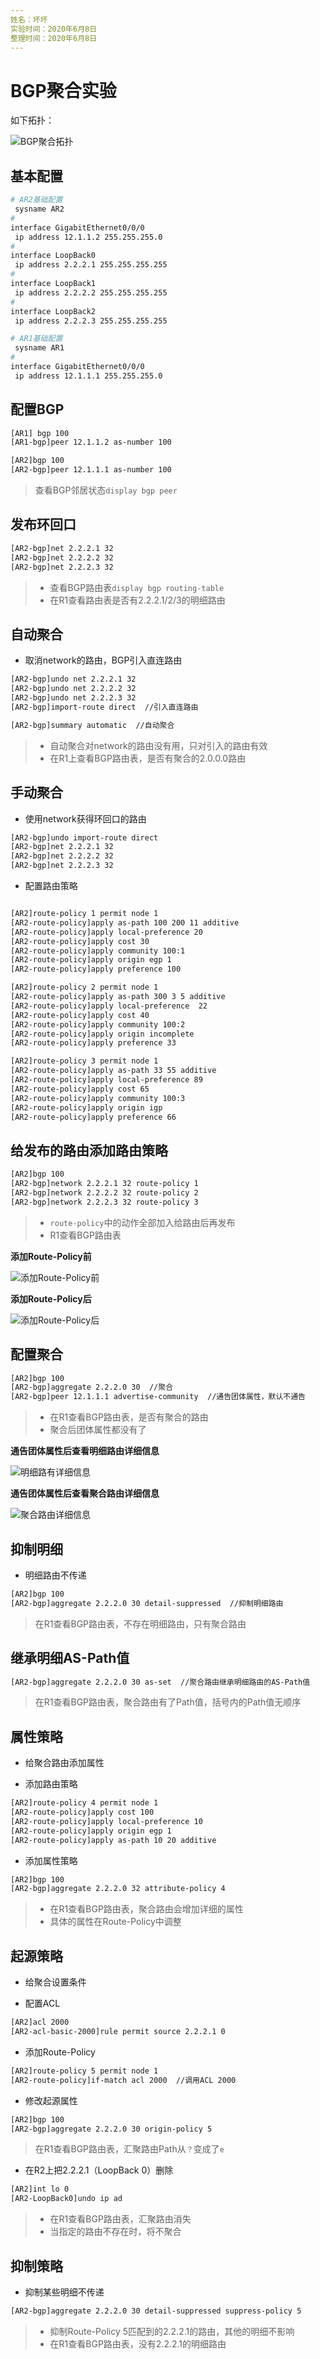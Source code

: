 ```yaml
---
姓名：坏坏
实验时间：2020年6月8日
整理时间：2020年6月8日
---
```


# BGP聚合实验

如下拓扑：

![BGP聚合拓扑](F:%5CGitHub%5CHCIP%20R&S%5C%E5%AE%9E%E9%AA%8C%5CBGP%E8%81%9A%E5%90%88%E5%AE%9E%E9%AA%8C%5CBGP%E8%81%9A%E5%90%88%E5%AE%9E%E9%AA%8C.assets%5CBGP%E8%81%9A%E5%90%88%E6%8B%93%E6%89%91.png)

## 基本配置

```bash
# AR2基础配置
 sysname AR2
#
interface GigabitEthernet0/0/0
 ip address 12.1.1.2 255.255.255.0 
#
interface LoopBack0
 ip address 2.2.2.1 255.255.255.255 
#
interface LoopBack1
 ip address 2.2.2.2 255.255.255.255 
#
interface LoopBack2
 ip address 2.2.2.3 255.255.255.255
```

```bash
# AR1基础配置
 sysname AR1
#
interface GigabitEthernet0/0/0
 ip address 12.1.1.1 255.255.255.0 
```

## 配置BGP

```bash
[AR1] bgp 100
[AR1-bgp]peer 12.1.1.2 as-number 100
```

```bash
[AR2]bgp 100
[AR2-bgp]peer 12.1.1.1 as-number 100
```

> 查看BGP邻居状态`display bgp peer`

## 发布环回口

```bash
[AR2-bgp]net 2.2.2.1 32
[AR2-bgp]net 2.2.2.2 32
[AR2-bgp]net 2.2.2.3 32
````

> - 查看BGP路由表`display bgp routing-table`
> - 在R1查看路由表是否有2.2.2.1/2/3的明细路由

## 自动聚合

- 取消network的路由，BGP引入直连路由

```bash
[AR2-bgp]undo net 2.2.2.1 32
[AR2-bgp]undo net 2.2.2.2 32
[AR2-bgp]undo net 2.2.2.3 32
[AR2-bgp]import-route direct  //引入直连路由
```

```bash
[AR2-bgp]summary automatic  //自动聚合
```

> - 自动聚合对network的路由没有用，只对引入的路由有效
> - 在R1上查看BGP路由表，是否有聚合的2.0.0.0路由

## 手动聚合

- 使用network获得环回口的路由

```bash
[AR2-bgp]undo import-route direct 
[AR2-bgp]net 2.2.2.1 32
[AR2-bgp]net 2.2.2.2 32
[AR2-bgp]net 2.2.2.3 32
```

- 配置路由策略

```bash

[AR2]route-policy 1 permit node 1
[AR2-route-policy]apply as-path 100 200 11 additive 
[AR2-route-policy]apply local-preference 20
[AR2-route-policy]apply cost 30
[AR2-route-policy]apply community 100:1
[AR2-route-policy]apply origin egp 1
[AR2-route-policy]apply preference 100
```

```bash
[AR2]route-policy 2 permit node 1
[AR2-route-policy]apply as-path 300 3 5 additive 
[AR2-route-policy]apply local-preference  22
[AR2-route-policy]apply cost 40
[AR2-route-policy]apply community 100:2
[AR2-route-policy]apply origin incomplete 
[AR2-route-policy]apply preference 33
```

```bash
[AR2]route-policy 3 permit node 1
[AR2-route-policy]apply as-path 33 55 additive 
[AR2-route-policy]apply local-preference 89
[AR2-route-policy]apply cost 65
[AR2-route-policy]apply community 100:3
[AR2-route-policy]apply origin igp
[AR2-route-policy]apply preference 66
```

## 给发布的路由添加路由策略

```bash
[AR2]bgp 100
[AR2-bgp]network 2.2.2.1 32 route-policy 1
[AR2-bgp]network 2.2.2.2 32 route-policy 2
[AR2-bgp]network 2.2.2.3 32 route-policy 3
```

> - `route-policy`中的动作全部加入给路由后再发布
> - R1查看BGP路由表

**添加Route-Policy前**

![添加Route-Policy前](F:%5CGitHub%5CHCIP%20R&S%5C%E5%AE%9E%E9%AA%8C%5CBGP%E8%81%9A%E5%90%88%E5%AE%9E%E9%AA%8C%5CBGP%E8%81%9A%E5%90%88%E5%AE%9E%E9%AA%8C.assets%5C%E6%B7%BB%E5%8A%A0Route-Policy%E5%89%8D.png)

**添加Route-Policy后**

![添加Route-Policy后](F:%5CGitHub%5CHCIP%20R&S%5C%E5%AE%9E%E9%AA%8C%5CBGP%E8%81%9A%E5%90%88%E5%AE%9E%E9%AA%8C%5CBGP%E8%81%9A%E5%90%88%E5%AE%9E%E9%AA%8C.assets%5C%E6%B7%BB%E5%8A%A0Route-Policy%E5%90%8E.png)

## 配置聚合

```bash
[AR2]bgp 100
[AR2-bgp]aggregate 2.2.2.0 30  //聚合
[AR2-bgp]peer 12.1.1.1 advertise-community  //通告团体属性，默认不通告
```

> - 在R1查看BGP路由表，是否有聚合的路由
> - 聚合后团体属性都没有了

**通告团体属性后查看明细路由详细信息**

![明细路有详细信息](F:%5CGitHub%5CHCIP%20R&S%5C%E5%AE%9E%E9%AA%8C%5CBGP%E8%81%9A%E5%90%88%E5%AE%9E%E9%AA%8C%5CBGP%E8%81%9A%E5%90%88%E5%AE%9E%E9%AA%8C.assets%5C%E6%98%8E%E7%BB%86%E8%B7%AF%E6%9C%89%E8%AF%A6%E7%BB%86%E4%BF%A1%E6%81%AF.png)

**通告团体属性后查看聚合路由详细信息**

![聚合路由详细信息](F:%5CGitHub%5CHCIP%20R&S%5C%E5%AE%9E%E9%AA%8C%5CBGP%E8%81%9A%E5%90%88%E5%AE%9E%E9%AA%8C%5CBGP%E8%81%9A%E5%90%88%E5%AE%9E%E9%AA%8C.assets%5C%E8%81%9A%E5%90%88%E8%B7%AF%E7%94%B1%E8%AF%A6%E7%BB%86%E4%BF%A1%E6%81%AF.png)

## 抑制明细

- 明细路由不传递

```bash
[AR2]bgp 100
[AR2-bgp]aggregate 2.2.2.0 30 detail-suppressed  //抑制明细路由
```

> 在R1查看BGP路由表，不存在明细路由，只有聚合路由

## 继承明细AS-Path值

```bash
[AR2-bgp]aggregate 2.2.2.0 30 as-set  //聚合路由继承明细路由的AS-Path值
```

> 在R1查看BGP路由表，聚合路由有了Path值，括号内的Path值无顺序

## 属性策略

- 给聚合路由添加属性

- 添加路由策略

```bash
[AR2]route-policy 4 permit node 1
[AR2-route-policy]apply cost 100
[AR2-route-policy]apply local-preference 10
[AR2-route-policy]apply origin egp 1
[AR2-route-policy]apply as-path 10 20 additive 
```

- 添加属性策略

```bash
[AR2]bgp 100
[AR2-bgp]aggregate 2.2.2.0 32 attribute-policy 4
```

> - 在R1查看BGP路由表，聚合路由会增加详细的属性
> - 具体的属性在Route-Policy中调整

## 起源策略

- 给聚合设置条件

- 配置ACL

```bash
[AR2]acl 2000
[AR2-acl-basic-2000]rule permit source 2.2.2.1 0
```

- 添加Route-Policy

```bash
[AR2]route-policy 5 permit node 1 
[AR2-route-policy]if-match acl 2000  //调用ACL 2000
```

- 修改起源属性

```bash
[AR2]bgp 100
[AR2-bgp]aggregate 2.2.2.0 30 origin-policy 5
```

> 在R1查看BGP路由表，汇聚路由Path从`？`变成了`e`

- 在R2上把2.2.2.1（LoopBack 0）删除

```bash
[AR2]int lo 0
[AR2-LoopBack0]undo ip ad
```

> - 在R1查看BGP路由表，汇聚路由消失
> - 当指定的路由不存在时，将不聚合

## 抑制策略

- 抑制某些明细不传递

```bash
[AR2-bgp]aggregate 2.2.2.0 30 detail-suppressed suppress-policy 5
```

> - 抑制Route-Policy 5匹配到的2.2.2.1的路由，其他的明细不影响
> - 在R1查看BGP路由表，没有2.2.2.1的明细路由